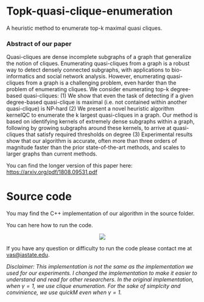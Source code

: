 # Topk-quasi-clique-enumeration
A heuristic method to enumerate top-k maximal quasi cliques.


### Abstract of our paper
  Quasi-cliques are dense incomplete subgraphs of a graph that generalize the notion of cliques. Enumerating quasi-cliques from a graph is a robust way to detect densely connected subgraphs, with applications to bio-informatics and social network analysis. However, enumerating quasi-cliques from a graph is a challenging problem, even harder than the problem of enumerating cliques. We consider enumerating top-k degree-based quasi-cliques: (1) We show that even the task of detecting if a given degree-based quasi-clique is maximal (i.e. not contained within another quasi-clique) is NP-hard (2) We present a novel heuristic algorithm kernelQC to enumerate the k largest quasi-cliques in a graph. Our method is based on identifying kernels of extremely dense subgraphs within a graph, following by growing subgraphs around these kernels, to arrive at quasi-cliques that satisfy required thresholds on degree (3) Experimental results show that our algorithm is accurate, often more than three orders of magnitude faster than the prior state-of-the-art methods, and scales to larger graphs than current methods.

You can find the longer version of this paper here: https://arxiv.org/pdf/1808.09531.pdf

# Source code

You may find the C++ implementation of our algorithm in the source folder. 

You can here how to run the code.

<p align="center">
  <img src="images/quasiclique.gif"/>
</p>

If you have any question or difficulty to run the code please contact me at vas@iastate.edu.


_Disclaimer: This implementation is not the same as the implementation we used for our experiments. I changed the implementation to make it easier to understand and read for other researchers. In the original implementation, when $\gamma = 1$, we use clique enumeration. For the sake of simplcity and convinience, we use quickM even when $\gamma = 1$._
